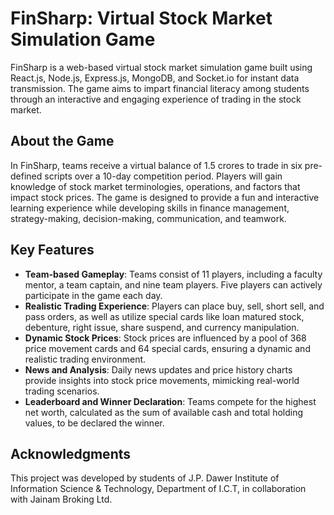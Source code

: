 # FinSharp: Virtual Stock Market Simulation Game

FinSharp is a web-based virtual stock market simulation game built using React.js, Node.js, Express.js, MongoDB, and Socket.io for instant data transmission. The game aims to impart financial literacy among students through an interactive and engaging experience of trading in the stock market.

## About the Game

In FinSharp, teams receive a virtual balance of 1.5 crores to trade in six pre-defined scripts over a 10-day competition period. Players will gain knowledge of stock market terminologies, operations, and factors that impact stock prices. The game is designed to provide a fun and interactive learning experience while developing skills in finance management, strategy-making, decision-making, communication, and teamwork.

## Key Features

- **Team-based Gameplay**: Teams consist of 11 players, including a faculty mentor, a team captain, and nine team players. Five players can actively participate in the game each day.
- **Realistic Trading Experience**: Players can place buy, sell, short sell, and pass orders, as well as utilize special cards like loan matured stock, debenture, right issue, share suspend, and currency manipulation.
- **Dynamic Stock Prices**: Stock prices are influenced by a pool of 368 price movement cards and 64 special cards, ensuring a dynamic and realistic trading environment.
- **News and Analysis**: Daily news updates and price history charts provide insights into stock price movements, mimicking real-world trading scenarios.
- **Leaderboard and Winner Declaration**: Teams compete for the highest net worth, calculated as the sum of available cash and total holding values, to be declared the winner.

## Acknowledgments

This project was developed by students of J.P. Dawer Institute of Information Science & Technology, Department of I.C.T, in collaboration with Jainam Broking Ltd.
